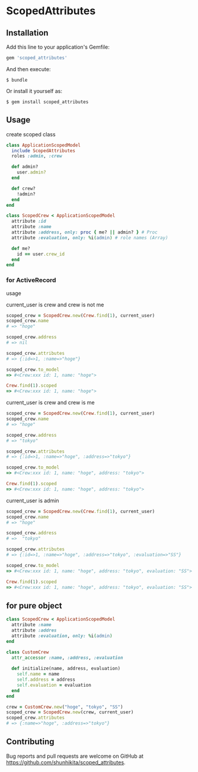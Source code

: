 # ScopedAttributes

## Installation

Add this line to your application's Gemfile:

```ruby
gem 'scoped_attributes'
```

And then execute:

    $ bundle

Or install it yourself as:

    $ gem install scoped_attributes

## Usage

create scoped class

```rb
class ApplicationScopedModel
  include ScopedAttributes
  roles :admin, :crew

  def admin?
    user.admin?
  end

  def crew?
    !admin?
  end
end
```

```rb
class ScopedCrew < ApplicationScopedModel
  attribute :id
  attribute :name
  attribute :address, only: proc { me? || admin? } # Proc
  attribute :evaluation, only: %i(admin) # role names (Array)

  def me?
    id == user.crew_id
  end
end
```

### for ActiveRecord

usage

current_user is crew and crew is not me

```rb
scoped_crew = ScopedCrew.new(Crew.find(1), current_user)
scoped_crew.name
# => "hoge"

scoped_crew.address
# => nil

scoped_crew.attributes
# => {:id=>1, :name=>"hoge"}

scoped_crew.to_model
=> #<Crew:xxx id: 1, name: "hoge">

Crew.find(1).scoped
=> #<Crew:xxx id: 1, name: "hoge">
```

current_user is crew and crew is me
```rb
scoped_crew = ScopedCrew.new(Crew.find(1), current_user)
scoped_crew.name
# => "hoge"

scoped_crew.address
# => "tokyo"

scoped_crew.attributes
# => {:id=>1, :name=>"hoge", :address=>"tokyo"}

scoped_crew.to_model
=> #<Crew:xxx id: 1, name: "hoge", address: "tokyo">

Crew.find(1).scoped
=> #<Crew:xxx id: 1, name: "hoge", address: "tokyo">
```

current_user is admin

```rb
scoped_crew = ScopedCrew.new(Crew.find(1), current_user)
scoped_crew.name
# => "hoge"

scoped_crew.address
# =>  "tokyo"

scoped_crew.attributes
# => {:id=>1, :name=>"hoge", :address=>"tokyo", :evaluation=>"SS"}

scoped_crew.to_model
=> #<Crew:xxx id: 1, name: "hoge", address: "tokyo", evaluation: "SS">

Crew.find(1).scoped
=> #<Crew:xxx id: 1, name: "hoge", address: "tokyo", evaluation: "SS">
```

## for pure object

```rb
class ScopedCrew < ApplicationScopedModel
  attribute :name
  attribute :addres
  attribute :evaluation, only: %i(admin)
end

class CustomCrew
  attr_accessor :name, :address, :evaluation
  
  def initialize(name, address, evaluation)
    self.name = name
    self.address = address
    self.evaluation = evaluation
  end
end

crew = CustomCrew.new("hoge", "tokyo", "SS")
scoped_crew = ScopedCrew.new(crew, current_user)
scoped_crew.attributes
# => {:name=>"hoge", :address=>"tokyo"}
```

## Contributing

Bug reports and pull requests are welcome on GitHub at https://github.com/shunhikita/scoped_attributes.
